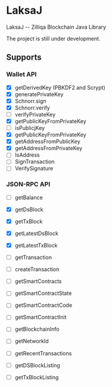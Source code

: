 # LaksaJ
LaksaJ -- Zilliqa Blockchain Java Library 

The project is still under development.

## Supports

### Wallet API

- [x] getDerivedKey (PBKDF2 and Scrypt)
- [x] generatePrivateKey
- [x] Schnorr.sign
- [x] Schnorr.verify
- [ ] verifyPrivateKey
- [x] getPublicKeyFromPrivateKey
- [ ] isPublicjKey
- [x] getPublicKeyFromPrivateKey
- [x] getAddressFromPublicKey
- [x] getAddressFromPrivateKey
- [ ] IsAddress
- [ ] SignTransaction
- [ ] VerifySignature

### JSON-RPC API
- [ ] getBalance
- [x] getDsBlock
- [x] getTxBlock
- [x] getLatestDsBlock
- [x] getLatestTxBlock
- [ ] getTransaction
- [ ] createTransaction
- [ ] getSmartContracts
- [ ] getSmartContractState
- [ ] getSmartContractCode
- [ ] getSmartContractInit
- [ ] getBlockchainInfo
- [ ] getNetworkId
- [ ] getRecentTransactions
- [ ] getDSBlockListing 
- [ ] getTxBlockListing 


